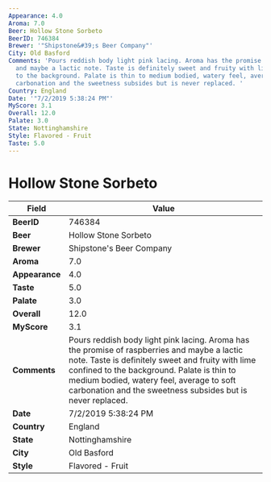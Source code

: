 ```yaml
---
Appearance: 4.0
Aroma: 7.0
Beer: Hollow Stone Sorbeto
BeerID: 746384
Brewer: '"Shipstone&#39;s Beer Company"'
City: Old Basford
Comments: 'Pours reddish body light pink lacing. Aroma has the promise of raspberries
  and maybe a lactic note. Taste is definitely sweet and fruity with lime confined
  to the background. Palate is thin to medium bodied, watery feel, average to soft
  carbonation and the sweetness subsides but is never replaced. '
Country: England
Date: '"7/2/2019 5:38:24 PM"'
MyScore: 3.1
Overall: 12.0
Palate: 3.0
State: Nottinghamshire
Style: Flavored - Fruit
Taste: 5.0
---
```


# Hollow Stone Sorbeto

| Field         | Value |
|---------------|-------|
| **BeerID** | 746384 |
| **Beer** | Hollow Stone Sorbeto |
| **Brewer** | Shipstone&#39;s Beer Company |
| **Aroma** | 7.0 |
| **Appearance** | 4.0 |
| **Taste** | 5.0 |
| **Palate** | 3.0 |
| **Overall** | 12.0 |
| **MyScore** | 3.1 |
| **Comments** | Pours reddish body light pink lacing. Aroma has the promise of raspberries and maybe a lactic note. Taste is definitely sweet and fruity with lime confined to the background. Palate is thin to medium bodied, watery feel, average to soft carbonation and the sweetness subsides but is never replaced.  |
| **Date** | 7/2/2019 5:38:24 PM |
| **Country** | England |
| **State** | Nottinghamshire |
| **City** | Old Basford |
| **Style** | Flavored - Fruit |
